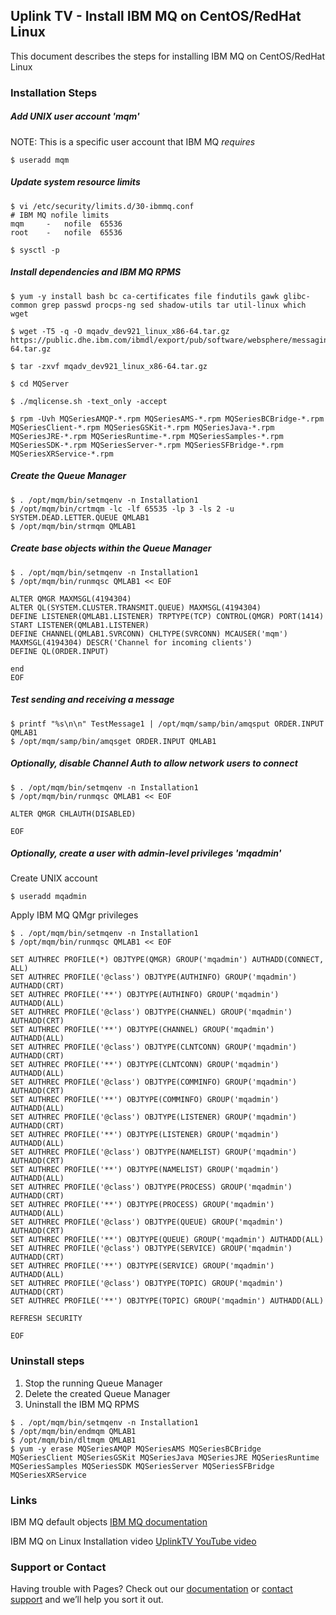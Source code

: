 ## Uplink TV - Install IBM MQ on CentOS/RedHat Linux

This document describes the steps for installing IBM MQ on CentOS/RedHat Linux

### Installation Steps

##### Add UNIX user account 'mqm'

NOTE: This is a specific user account that IBM MQ *requires*

```
$ useradd mqm
```

##### Update system resource limits

```
$ vi /etc/security/limits.d/30-ibmmq.conf
# IBM MQ nofile limits
mqm 	- 	nofile 	65536
root	-	nofile	65536

$ sysctl -p
```

##### Install dependencies and IBM MQ RPMS

```
$ yum -y install bash bc ca-certificates file findutils gawk glibc-common grep passwd procps-ng sed shadow-utils tar util-linux which wget

$ wget -T5 -q -O mqadv_dev921_linux_x86-64.tar.gz https://public.dhe.ibm.com/ibmdl/export/pub/software/websphere/messaging/mqadv/mqadv_dev921_linux_x86-64.tar.gz

$ tar -zxvf mqadv_dev921_linux_x86-64.tar.gz

$ cd MQServer

$ ./mqlicense.sh -text_only -accept

$ rpm -Uvh MQSeriesAMQP-*.rpm MQSeriesAMS-*.rpm MQSeriesBCBridge-*.rpm MQSeriesClient-*.rpm MQSeriesGSKit-*.rpm MQSeriesJava-*.rpm MQSeriesJRE-*.rpm MQSeriesRuntime-*.rpm MQSeriesSamples-*.rpm MQSeriesSDK-*.rpm MQSeriesServer-*.rpm MQSeriesSFBridge-*.rpm MQSeriesXRService-*.rpm
```


##### Create the Queue Manager

```
$ . /opt/mqm/bin/setmqenv -n Installation1
$ /opt/mqm/bin/crtmqm -lc -lf 65535 -lp 3 -ls 2 -u SYSTEM.DEAD.LETTER.QUEUE QMLAB1
$ /opt/mqm/bin/strmqm QMLAB1
```


##### Create base objects within the Queue Manager

```
$ . /opt/mqm/bin/setmqenv -n Installation1
$ /opt/mqm/bin/runmqsc QMLAB1 << EOF

ALTER QMGR MAXMSGL(4194304)
ALTER QL(SYSTEM.CLUSTER.TRANSMIT.QUEUE) MAXMSGL(4194304)
DEFINE LISTENER(QMLAB1.LISTENER) TRPTYPE(TCP) CONTROL(QMGR) PORT(1414)
START LISTENER(QMLAB1.LISTENER)
DEFINE CHANNEL(QMLAB1.SVRCONN) CHLTYPE(SVRCONN) MCAUSER('mqm') MAXMSGL(4194304) DESCR('Channel for incoming clients')
DEFINE QL(ORDER.INPUT)

end
EOF
```

##### Test sending and receiving a message

```
$ printf "%s\n\n" TestMessage1 | /opt/mqm/samp/bin/amqsput ORDER.INPUT QMLAB1
$ /opt/mqm/samp/bin/amqsget ORDER.INPUT QMLAB1
```

##### Optionally, disable Channel Auth to allow network users to connect
```
$ . /opt/mqm/bin/setmqenv -n Installation1
$ /opt/mqm/bin/runmqsc QMLAB1 << EOF

ALTER QMGR CHLAUTH(DISABLED)

EOF
```

##### Optionally, create a user with admin-level privileges 'mqadmin'

Create UNIX account
```
$ useradd mqadmin
```

Apply IBM MQ QMgr privileges
```
$ . /opt/mqm/bin/setmqenv -n Installation1
$ /opt/mqm/bin/runmqsc QMLAB1 << EOF

SET AUTHREC PROFILE(*) OBJTYPE(QMGR) GROUP('mqadmin') AUTHADD(CONNECT, ALL) 
SET AUTHREC PROFILE('@class') OBJTYPE(AUTHINFO) GROUP('mqadmin') AUTHADD(CRT)
SET AUTHREC PROFILE('**') OBJTYPE(AUTHINFO) GROUP('mqadmin') AUTHADD(ALL)
SET AUTHREC PROFILE('@class') OBJTYPE(CHANNEL) GROUP('mqadmin') AUTHADD(CRT)
SET AUTHREC PROFILE('**') OBJTYPE(CHANNEL) GROUP('mqadmin') AUTHADD(ALL)
SET AUTHREC PROFILE('@class') OBJTYPE(CLNTCONN) GROUP('mqadmin') AUTHADD(CRT)
SET AUTHREC PROFILE('**') OBJTYPE(CLNTCONN) GROUP('mqadmin') AUTHADD(ALL)
SET AUTHREC PROFILE('@class') OBJTYPE(COMMINFO) GROUP('mqadmin') AUTHADD(CRT)
SET AUTHREC PROFILE('**') OBJTYPE(COMMINFO) GROUP('mqadmin') AUTHADD(ALL)
SET AUTHREC PROFILE('@class') OBJTYPE(LISTENER) GROUP('mqadmin') AUTHADD(CRT)
SET AUTHREC PROFILE('**') OBJTYPE(LISTENER) GROUP('mqadmin') AUTHADD(ALL)
SET AUTHREC PROFILE('@class') OBJTYPE(NAMELIST) GROUP('mqadmin') AUTHADD(CRT)
SET AUTHREC PROFILE('**') OBJTYPE(NAMELIST) GROUP('mqadmin') AUTHADD(ALL)
SET AUTHREC PROFILE('@class') OBJTYPE(PROCESS) GROUP('mqadmin') AUTHADD(CRT)
SET AUTHREC PROFILE('**') OBJTYPE(PROCESS) GROUP('mqadmin') AUTHADD(ALL)
SET AUTHREC PROFILE('@class') OBJTYPE(QUEUE) GROUP('mqadmin') AUTHADD(CRT)
SET AUTHREC PROFILE('**') OBJTYPE(QUEUE) GROUP('mqadmin') AUTHADD(ALL)
SET AUTHREC PROFILE('@class') OBJTYPE(SERVICE) GROUP('mqadmin') AUTHADD(CRT) 
SET AUTHREC PROFILE('**') OBJTYPE(SERVICE) GROUP('mqadmin') AUTHADD(ALL) 
SET AUTHREC PROFILE('@class') OBJTYPE(TOPIC) GROUP('mqadmin') AUTHADD(CRT) 
SET AUTHREC PROFILE('**') OBJTYPE(TOPIC) GROUP('mqadmin') AUTHADD(ALL) 

REFRESH SECURITY

EOF
```

### Uninstall steps

1. Stop the running Queue Manager
2. Delete the created Queue Manager
3. Uninstall the IBM MQ RPMS

``` 
$ . /opt/mqm/bin/setmqenv -n Installation1
$ /opt/mqm/bin/endmqm QMLAB1
$ /opt/mqm/bin/dltmqm QMLAB1
$ yum -y erase MQSeriesAMQP MQSeriesAMS MQSeriesBCBridge MQSeriesClient MQSeriesGSKit MQSeriesJava MQSeriesJRE MQSeriesRuntime MQSeriesSamples MQSeriesSDK MQSeriesServer MQSeriesSFBridge MQSeriesXRService
```

### Links

IBM MQ default objects [IBM MQ documentation](https://www.ibm.com/support/knowledgecenter/en/SSFKSJ_9.1.0/com.ibm.mq.ref.con.doc/q081590_.htm)

IBM MQ on Linux Installation video [UplinkTV YouTube video](https://www.youtube.com/watch?v=DVKt_ytI7OQ)

### Support or Contact

Having trouble with Pages? Check out our [documentation](https://help.github.com/categories/github-pages-basics/) or [contact support](https://github.com/contact) and we’ll help you sort it out.
